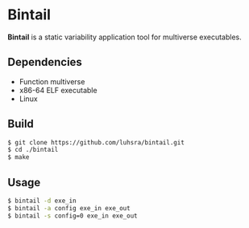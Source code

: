 # Bintail
__Bintail__ is a static variability application tool for multiverse executables.

## Dependencies

* Function multiverse
* x86-64 ELF executable
* Linux

## Build

```bash
$ git clone https://github.com/luhsra/bintail.git
$ cd ./bintail
$ make
```

## Usage

```bash
$ bintail -d exe_in
$ bintail -a config exe_in exe_out
$ bintail -s config=0 exe_in exe_out
```
